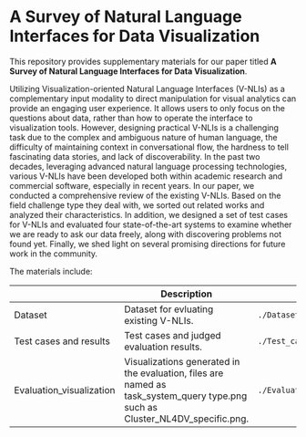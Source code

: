 # A Survey of Natural Language Interfaces for Data Visualization
This repository provides supplementary materials for our paper titled **A Survey of Natural Language Interfaces for Data Visualization**. 

Utilizing Visualization-oriented Natural Language Interfaces (V-NLIs) as a complementary input modality to direct manipulation for visual analytics can provide an engaging user experience. It allows users to only focus on the questions about data, rather than how to operate the interface to visualization tools. However, designing practical V-NLIs is a challenging task due to the complex and ambiguous nature of human language, the difficulty of maintaining context in conversational flow, the hardness to tell fascinating data stories, and lack of discoverability. In the past two decades, leveraging advanced natural language processing technologies, various V-NLIs have been developed both within academic research and commercial software, especially in recent years. In our paper, we conducted a comprehensive review of the existing V-NLIs. Based on the field challenge type they deal with, we sorted out related works and analyzed their characteristics. In addition, we designed a set of test cases for V-NLIs and evaluated four state-of-the-art systems to examine whether we are ready to ask our data freely, along with discovering problems not found yet. Finally, we shed light on several promising directions for future work in the community.

The materials include:

|                          | Description                                                                                                                   | File                                    |
|--------------------------|-------------------------------------------------------------------------------------------------------------------------------|-----------------------------------------|
| Dataset                  | Dataset for evluating existing V-NLIs.                                                                                        | ```./Dataset/*.csv```                   |
| Test cases and results   | Test cases and judged evaluation results.                                                                                     | ```./Test_cases_and_results.xlsx```     |
| Evaluation_visualization | Visualizations generated in the evaluation, files are named as task_system_query type.png such as Cluster_NL4DV_specific.png. | ```./Evaluation vis/*.png``` |
